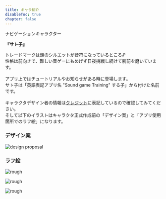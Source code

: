 ```yaml
---
title: キャラ紹介
disableToc: true
chapter: false
---
```


ナビゲーションキャラクター

<b>『サト子』</b>

トレードマークは頭のシルエットが音符になっているところ♪<br>
性格は前向きで、難しい音ゲーにもめげず日夜挑戦し続けて腕前を磨いています。<br>
<br>
アプリ上ではチュートリアルやお知らせがある時に登場します。<br>
サト子は「英語表記アプリ名 "Sound game Training" する子」から付けた名前です。<br>
<br>
キャラクタデザイン者の情報は[クレジット](https://hyoromo.github.io/sound-game-training/jp/credits/)に表記しているので確認してみてください。<br>
そして以下のイラストはキャラクタ正式作成前の「デザイン案」と「アプリ使用箇所でのラフ絵」になります。<br>

### デザイン案

![design proposal](https://hyoromo.github.io/sound-game-training/images/satoko/rough_001.png)

### ラフ絵

![rough](https://hyoromo.github.io/sound-game-training/images/satoko/rough_002.png)

![rough](https://hyoromo.github.io/sound-game-training/images/satoko/rough_003.png)

![rough](https://hyoromo.github.io/sound-game-training/images/satoko/rough_004.png)